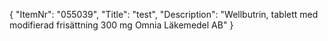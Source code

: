 {
  "ItemNr": "055039",
  "Title": "test",
  "Description": "Wellbutrin, tablett med modifierad frisättning 300 mg Omnia Läkemedel AB"
}